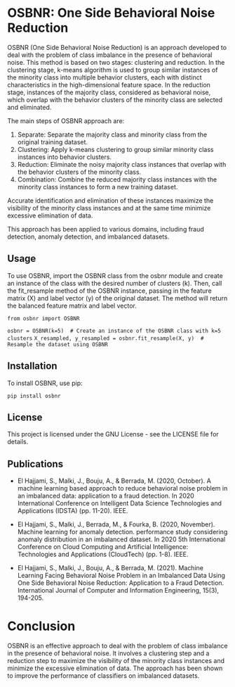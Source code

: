 # OSBNR: One Side Behavioral Noise Reduction

OSBNR (One Side Behavioral Noise Reduction) is an approach developed to deal with the problem of class imbalance in the presence of behavioral noise. This method is based on two stages: clustering and reduction. In the clustering stage, k-means algorithm is used to group similar instances of the minority class into multiple behavior clusters, each with distinct characteristics in the high-dimensional feature space. In the reduction stage, instances of the majority class, considered as behavioral noise, which overlap with the behavior clusters of the minority class are selected and eliminated.

The main steps of OSBNR approach are:

1. Separate: Separate the majority class and minority class from the original training dataset.
2. Clustering: Apply k-means clustering to group similar minority class instances into behavior clusters.
3. Reduction: Eliminate the noisy majority class instances that overlap with the behavior clusters of the minority class.
4. Combination: Combine the reduced majority class instances with the minority class instances to form a new training dataset.

Accurate identification and elimination of these instances maximize the visibility of the minority class instances and at the same time minimize excessive elimination of data.
  
This approach has been applied to various domains, including fraud detection, anomaly detection, and imbalanced datasets.

## Usage

To use OSBNR, import the OSBNR class from the osbnr module and create an instance of the class with the desired number of clusters (k). Then, call the fit_resample method of the OSBNR instance, passing in the feature matrix (X) and label vector (y) of the original dataset. The method will return the balanced feature matrix and label vector.

`from osbnr import OSBNR`

`osbnr = OSBNR(k=5)  # Create an instance of the OSBNR class with k=5 clusters`
`X_resampled, y_resampled = osbnr.fit_resample(X, y)  # Resample the dataset using OSBNR`

## Installation

To install OSBNR, use pip:

`pip install osbnr`

## License

This project is licensed under the GNU License - see the LICENSE file for details.

## Publications 

- El Hajjami, S., Malki, J., Bouju, A., & Berrada, M. (2020, October). A machine learning based approach to reduce behavioral noise problem in an imbalanced data: application to a fraud detection. In 2020 International Conference on Intelligent Data Science Technologies and Applications (IDSTA) (pp. 11-20). IEEE.

- El Hajjami, S., Malki, J., Berrada, M., & Fourka, B. (2020, November). Machine learning for anomaly detection. performance study considering anomaly distribution in an imbalanced dataset. In 2020 5th International Conference on Cloud Computing and Artificial Intelligence: Technologies and Applications (CloudTech) (pp. 1-8). IEEE.

- El Hajjami, S., Malki, J., Bouju, A., & Berrada, M. (2021). Machine Learning Facing Behavioral Noise Problem in an Imbalanced Data Using One Side Behavioral Noise Reduction: Application to a Fraud Detection. International Journal of Computer and Information Engineering, 15(3), 194-205.

# Conclusion

OSBNR is an effective approach to deal with the problem of class imbalance in the presence of behavioral noise. It involves a clustering step and a reduction step to maximize the visibility of the minority class instances and minimize the excessive elimination of data. The approach has been shown to improve the performance of classifiers on imbalanced datasets.
